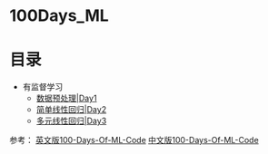 # 100Days_ML

# 目录
- 有监督学习
  - [数据预处理|Day1](https://github.com/nanke4869/100Days_ML/blob/main/Day1/Data%20PreProcessing.ipynb) 
  - [简单线性回归|Day2](https://github.com/nanke4869/100Days_ML/blob/main/Day2/%E7%AE%80%E5%8D%95%E7%BA%BF%E6%80%A7%E5%9B%9E%E5%BD%92%E6%A8%A1%E5%9E%8B.ipynb)
  - [多元线性回归|Day3](https://github.com/nanke4869/100Days_ML/blob/main/Day3/%E5%A4%9A%E5%85%83%E7%BA%BF%E6%80%A7%E5%9B%9E%E5%BD%92.ipynb)


参考：
[英文版100-Days-Of-ML-Code](https://github.com/Avik-Jain/100-Days-Of-ML-Code)
[中文版100-Days-Of-ML-Code](https://github.com/MLEveryday/100-Days-Of-ML-Code)
